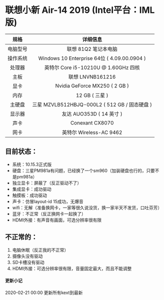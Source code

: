 # 联想小新 Air-14 2019 (Intel平台：IML版)

|   规格   |                   详细信息                    |
| :------: | :-------------------------------------------: |
| 电脑型号 |             联想 81Q2 笔记本电脑              |
| 操作系统 |  Windows 10 Enterprise 64位 ( 4.09.00.0904 )  |
|  处理器  |     英特尔 Core i5-10210U @ 1.60GHz 四核      |
|   主板   |               联想 LNVNB161216                |
|   显卡   |         Nvidia GeForce MX250 ( 2 GB )         |
|   内存   |                12 GB ( 三星 )                 |
|  主硬盘  | 三星 MZVLB512HBJQ-000L2 ( 512 GB / 固态硬盘 ) |
|  显示器  |           友达 AUO353D ( 14 英寸  )           |
|   声卡   |                Conexant CX8070                |
|   网卡   |            英特尔 Wireless-AC 9462            |

## 目前状态：
* 系统：10.15.3正式版
* 硬盘：三星PM981a有问题，已经换了一个sm960（加装硬盘也行的，只要不是pm981a）
* 独立显卡：屏蔽了（反正驱动不了）
* 集成显卡：成功驱动
* 触摸板：成功驱动
* 声卡：仿冒layout-id 15成功，无爆音
* wifi：无解（准备换网卡，一家等很久说没货，换一家半天不发货，口吐芬芳）
* 蓝牙：不正常（反正换网卡一起换了）
* HDMI外接：有声音有画面，可选分辨率很有限

## 不正常的：
1. 电脑休眠（反正我的不正常）
2. 摄像头没有驱动
3. SD卡槽没有驱动
4. HDMI外接：可选分辨率很有限，音量固定最大，而且不能调整

#### 更新小记
2020-02-21 00:00 更新所有kext到最新



